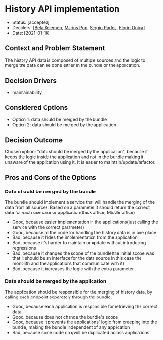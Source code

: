 # History API implementation

* Status: [accepted] <!-- optional -->
* Deciders: [[Bela Kelemen](/bkelemen-pitech), [Marius Pop](/mariuspop86), [Sergiu Parlea](/SergiuParlea), [Florin 
  Onica](/fonica)]
* Date: [2021-01-18] <!-- optional -->

<!-- Technical Story: [description | ticket/issue URL]  optional -->

## Context and Problem Statement

The history API data is composed of multiple sources and the logic to merge the data can be done either in the 
bundle or the application. 

## Decision Drivers <!-- optional -->

* maintainability

## Considered Options

* Option 1: data should be merged by the bundle 
* Option 2: data should be merged by the application

## Decision Outcome

Chosen option: "data should be merged by the application", because it keeps the logic inside the application and not in 
the bundle making it unaware of the application using it. It is easier to maintain/update/refactor.

## Pros and Cons of the Options <!-- optional -->

### Data should be merged by the bundle

The bundle should implement a service that will handle the merging of the data from all sources. Based on a 
parameter it should return the correct data for each use case or application(Back office, Middle office)

* Good, because easier implementation in the applications(just calling the service with the correct parameter)
* Good, because all the code for handling the history data is in one place 
* Bad, because it hides the implementation from the application
* Bad, because it's harder to maintain or update without introducing regressions
* Bad, because it changes the scope of the bundle(the initial scope was that it should be an interface for the 
  data 
  source in this case the monolith and the applications that communicate with it)
* Bad, because it increases the logic with the extra parameter

### Data should be merged by the application

The application should be responsible for the merging of history data, by calling each endpoint separately through 
the bundle.

* Good, because each application is responsible for retrieving the correct data
* Good, because does not change the bundle's scope
* Good, because it prevents the applications' logic from creeping into the bundle, making the bundle independent of any application
* Bad, because some code can/will be duplicated across applications
